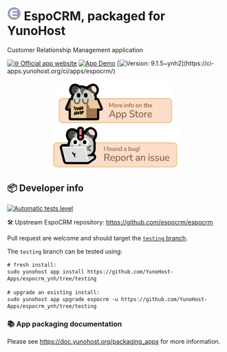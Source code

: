 <!--
N.B.: This README was automatically generated by <https://github.com/YunoHost/apps_tools/blob/main/readme_generator>
It shall NOT be edited by hand.
-->

<h1>
  <img src="https://raw.githubusercontent.com/YunoHost/apps/main/logos/espocrm.png" width="32px" alt="Logo of EspoCRM">
  EspoCRM, packaged for YunoHost
</h1>

Customer Relationship Management application

[![🌐 Official app website](https://img.shields.io/badge/Official_app_website-darkgreen?style=for-the-badge)](https://www.espocrm.com)
[![App Demo](https://img.shields.io/badge/App_Demo-blue?style=for-the-badge)](https://www.espocrm.com/demo/)
[![Version: 9.1.5~ynh2](https://img.shields.io/badge/Version-9.1.5~ynh2-rgba(0,150,0,1)?style=for-the-badge)](https://ci-apps.yunohost.org/ci/apps/espocrm/)

<div align="center">
<a href="https://apps.yunohost.org/app/espocrm"><img height="100px" src="https://github.com/YunoHost/yunohost-artwork/raw/refs/heads/main/badges/neopossum-badges/badge_more_info_on_the_appstore.svg"/></a>
<a href="https://github.com/YunoHost-Apps/espocrm_ynh/issues"><img height="100px" src="https://github.com/YunoHost/yunohost-artwork/raw/refs/heads/main/badges/neopossum-badges/badge_report_an_issue.svg"/></a>
</div>

## 📦 Developer info

[![Automatic tests level](https://apps.yunohost.org/badge/cilevel/espocrm)](https://ci-apps.yunohost.org/ci/apps/espocrm/)

🛠️ Upstream EspoCRM repository: <https://github.com/espocrm/espocrm>

Pull request are welcome and should target the [`testing` branch](https://github.com/YunoHost-Apps/espocrm_ynh/tree/testing).

The `testing` branch can be tested using:
```
# fresh install:
sudo yunohost app install https://github.com/YunoHost-Apps/espocrm_ynh/tree/testing

# upgrade an existing install:
sudo yunohost app upgrade espocrm -u https://github.com/YunoHost-Apps/espocrm_ynh/tree/testing
```

### 📚 App packaging documentation

Please see <https://doc.yunohost.org/packaging_apps> for more information.